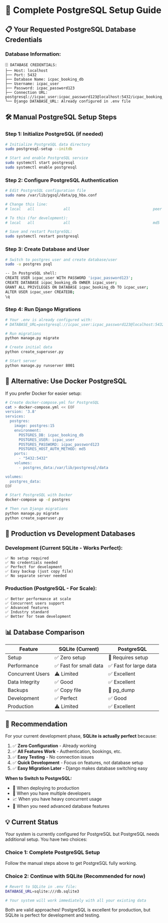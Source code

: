 # 🐘 Complete PostgreSQL Setup Guide

## 📋 Your Requested PostgreSQL Database Credentials

### **Database Information:**
```
🗄️ DATABASE CREDENTIALS:
├── Host: localhost
├── Port: 5432
├── Database Name: icpac_booking_db
├── Username: icpac_user
├── Password: icpac_password123
├── Connection URL: postgresql://icpac_user:icpac_password123@localhost:5432/icpac_booking_db
└── Django DATABASE_URL: Already configured in .env file
```

## 🛠️ Manual PostgreSQL Setup Steps

### Step 1: Initialize PostgreSQL (if needed)
```bash
# Initialize PostgreSQL data directory
sudo postgresql-setup --initdb

# Start and enable PostgreSQL service
sudo systemctl start postgresql
sudo systemctl enable postgresql
```

### Step 2: Configure PostgreSQL Authentication
```bash
# Edit PostgreSQL configuration file
sudo nano /var/lib/pgsql/data/pg_hba.conf

# Change this line:
# local   all             all                                     peer

# To this (for development):
# local   all             all                                     md5

# Save and restart PostgreSQL:
sudo systemctl restart postgresql
```

### Step 3: Create Database and User
```bash
# Switch to postgres user and create database/user
sudo -u postgres psql

-- In PostgreSQL shell:
CREATE USER icpac_user WITH PASSWORD 'icpac_password123';
CREATE DATABASE icpac_booking_db OWNER icpac_user;
GRANT ALL PRIVILEGES ON DATABASE icpac_booking_db TO icpac_user;
ALTER USER icpac_user CREATEDB;
\q
```

### Step 4: Run Django Migrations
```bash
# Your .env is already configured with:
# DATABASE_URL=postgresql://icpac_user:icpac_password123@localhost:5432/icpac_booking_db

# Run migrations
python manage.py migrate

# Create initial data
python create_superuser.py

# Start server
python manage.py runserver 8001
```

## 🔧 Alternative: Use Docker PostgreSQL

If you prefer Docker for easier setup:

```bash
# Create docker-compose.yml for PostgreSQL
cat > docker-compose.yml << EOF
version: '3.8'
services:
  postgres:
    image: postgres:15
    environment:
      POSTGRES_DB: icpac_booking_db
      POSTGRES_USER: icpac_user
      POSTGRES_PASSWORD: icpac_password123
      POSTGRES_HOST_AUTH_METHOD: md5
    ports:
      - "5432:5432"
    volumes:
      - postgres_data:/var/lib/postgresql/data

volumes:
  postgres_data:
EOF

# Start PostgreSQL with Docker
docker-compose up -d postgres

# Then run Django migrations
python manage.py migrate
python create_superuser.py
```

## 🎯 Production vs Development Databases

### **Development (Current SQLite - Works Perfect):**
```
✅ No setup required
✅ No credentials needed
✅ Perfect for development
✅ Easy backup (just copy file)
✅ No separate server needed
```

### **Production (PostgreSQL - For Scale):**
```
✅ Better performance at scale
✅ Concurrent users support
✅ Advanced features
✅ Industry standard
✅ Better for team development
```

## 📊 Database Comparison

| Feature | SQLite (Current) | PostgreSQL |
|---------|------------------|------------|
| Setup | ✅ Zero setup | 🔧 Requires setup |
| Performance | ✅ Fast for small data | ✅ Fast for large data |
| Concurrent Users | ⚠️ Limited | ✅ Excellent |
| Data Integrity | ✅ Good | ✅ Excellent |
| Backups | ✅ Copy file | 🔧 pg_dump |
| Development | ✅ Perfect | ✅ Good |
| Production | ⚠️ Limited | ✅ Excellent |

## 🎯 Recommendation

For your current development phase, **SQLite is actually perfect** because:

1. ✅ **Zero Configuration** - Already working
2. ✅ **All Features Work** - Authentication, bookings, etc.
3. ✅ **Easy Testing** - No connection issues
4. ✅ **Quick Development** - Focus on features, not database setup
5. ✅ **Easy Migration Later** - Django makes database switching easy

**When to Switch to PostgreSQL:**
- 🚀 When deploying to production
- 👥 When you have multiple developers
- 📈 When you have heavy concurrent usage
- 🔄 When you need advanced database features

## 💡 Current Status

Your system is currently configured for PostgreSQL but PostgreSQL needs additional setup. You have two choices:

### Choice 1: Complete PostgreSQL Setup
Follow the manual steps above to get PostgreSQL fully working.

### Choice 2: Continue with SQLite (Recommended for now)
```bash
# Revert to SQLite in .env file:
DATABASE_URL=sqlite:///db.sqlite3

# Your system will work immediately with all your existing data
```

Both are valid approaches! PostgreSQL is excellent for production, but SQLite is perfect for development and testing.